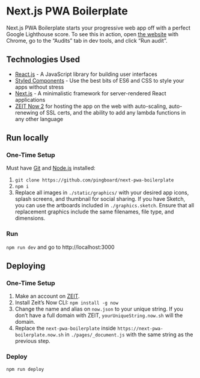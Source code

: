 # Next.js PWA Boilerplate

Next.js PWA Boilerplate starts your progressive web app off with a perfect Google Lighthouse score. To see this in action, open [the website](https://next-pwa-boilerplate.now.sh) with Chrome, go to the “Audits” tab in dev tools, and click “Run audit”.

## Technologies Used

- [React.js](https://reactjs.org/) - A JavaScript library for building user interfaces
- [Styled Components](https://www.styled-components.com/) - Use the best bits of ES6 and CSS to style your apps without stress
- [Next.js](https://nextjs.org/) - A minimalistic framework for server-rendered React applications
- [ZEIT Now 2](https://zeit.co/now) for hosting the app on the web with auto-scaling, auto-renewing of SSL certs, and the ability to add any lambda functions in any other language

## Run locally

### One-Time Setup

Must have [Git](https://git-scm.com/book/en/v2/Getting-Started-Installing-Git) and [Node.js](https://nodejs.org/en/) installed:

1. `git clone https://github.com/pingboard/next-pwa-boilerplate`
2. `npm i`
3. Replace all images in `./static/graphics/` with your desired app icons, splash screens, and thumbnail for social sharing. If you have Sketch, you can use the artboards included in `./graphics.sketch`. Ensure that all replacement graphics include the same filenames, file type, and dimensions.

### Run

`npm run dev` and go to http://localhost:3000

## Deploying

### One-Time Setup

1. Make an account on [ZEIT](https://zeit.co).
2. Install Zeit’s Now CLI: `npm install -g now`
3. Change the name and alias on `now.json` to your unique string. If you don’t have a full domain with ZEIT, `yourUniqueString.now.sh` will the domain.
4. Replace the `next-pwa-boilerplate` inside `https://next-pwa-boilerplate.now.sh` in `./pages/_document.js` with the same string as the previous step.

### Deploy

`npm run deploy`

